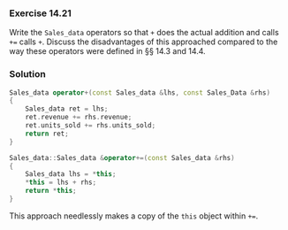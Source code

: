 ### Exercise 14.21

Write the `Sales_data` operators so that `+` does the actual addition and calls
`+=` calls `+`. Discuss the disadvantages of this approached compared to the way
these operators were defined in &sect;&sect; 14.3 and 14.4.

### Solution

```cpp
Sales_data operator+(const Sales_data &lhs, const Sales_Data &rhs)
{
    Sales_data ret = lhs;
    ret.revenue += rhs.revenue;
    ret.units_sold += rhs.units_sold;
    return ret;
}

Sales_data::Sales_data &operator+=(const Sales_data &rhs)
{
    Sales_data lhs = *this;
    *this = lhs + rhs;
    return *this;
}
```

This approach needlessly makes a copy of the `this` object within `+=`.

